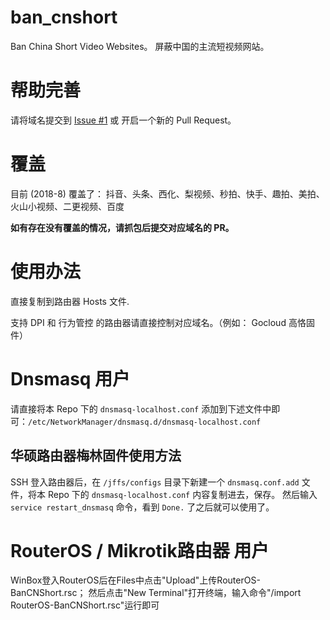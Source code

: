 ﻿# ban_cnshort

Ban China Short Video Websites。 屏蔽中国的主流短视频网站。

# 帮助完善

请将域名提交到 [Issue #1](https://github.com/kmahyyg/ban_cnshort/issues/1) 或 开启一个新的 Pull Request。

# 覆盖

目前 (2018-8) 覆盖了：
抖音、头条、西化、梨视频、秒拍、快手、趣拍、美拍、火山小视频、二更视频、百度

**如有存在没有覆盖的情况，请抓包后提交对应域名的 PR。**

# 使用办法

直接复制到路由器 Hosts 文件.

支持 DPI 和 行为管控 的路由器请直接控制对应域名。（例如： Gocloud 高恪固件）

# Dnsmasq 用户

请直接将本 Repo 下的 `dnsmasq-localhost.conf` 添加到下述文件中即可：`/etc/NetworkManager/dnsmasq.d/dnsmasq-localhost.conf`

## 华硕路由器梅林固件使用方法

SSH 登入路由器后，在 `/jffs/configs` 目录下新建一个 `dnsmasq.conf.add` 文件，将本 Repo 下的 `dnsmasq-localhost.conf` 内容复制进去，保存。
然后输入 `service restart_dnsmasq` 命令，看到 `Done.` 了之后就可以使用了。

# RouterOS / Mikrotik路由器 用户

WinBox登入RouterOS后在Files中点击"Upload"上传RouterOS-BanCNShort.rsc；
然后点击"New Terminal"打开终端，输入命令"/import RouterOS-BanCNShort.rsc"运行即可
